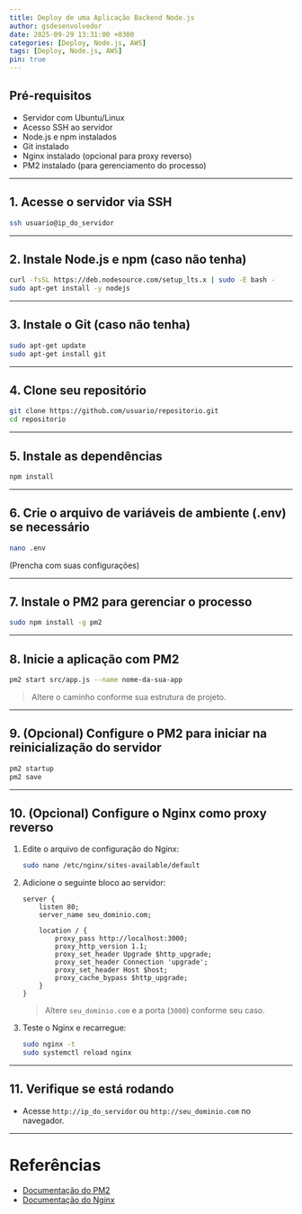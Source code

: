 ```yaml
---
title: Deploy de uma Aplicação Backend Node.js
author: gsdesenvolvedor
date: 2025-09-29 13:31:00 +0300
categories: [Deploy, Node.js, AWS]
tags: [Deploy, Node.js, AWS]
pin: true
---
```


## Pré-requisitos

- Servidor com Ubuntu/Linux
- Acesso SSH ao servidor
- Node.js e npm instalados
- Git instalado
- Nginx instalado (opcional para proxy reverso)
- PM2 instalado (para gerenciamento do processo)

---

## 1. Acesse o servidor via SSH

```sh
ssh usuario@ip_do_servidor
```

---

## 2. Instale Node.js e npm (caso não tenha)

```sh
curl -fsSL https://deb.nodesource.com/setup_lts.x | sudo -E bash -
sudo apt-get install -y nodejs
```

---

## 3. Instale o Git (caso não tenha)

```sh
sudo apt-get update
sudo apt-get install git
```

---

## 4. Clone seu repositório

```sh
git clone https://github.com/usuario/repositorio.git
cd repositorio
```

---

## 5. Instale as dependências

```sh
npm install
```

---

## 6. Crie o arquivo de variáveis de ambiente (.env) se necessário

```sh
nano .env
```
(Prencha com suas configurações)

---

## 7. Instale o **PM2** para gerenciar o processo

```sh
sudo npm install -g pm2
```

---

## 8. Inicie a aplicação com PM2

```sh
pm2 start src/app.js --name nome-da-sua-app
```
> Altere o caminho conforme sua estrutura de projeto.

---

## 9. (Opcional) Configure o PM2 para iniciar na reinicialização do servidor

```sh
pm2 startup
pm2 save
```

---

## 10. (Opcional) Configure o Nginx como proxy reverso

1. Edite o arquivo de configuração do Nginx:

    ```sh
    sudo nano /etc/nginx/sites-available/default
    ```

2. Adicione o seguinte bloco ao servidor:

    ```
    server {
        listen 80;
        server_name seu_dominio.com;

        location / {
            proxy_pass http://localhost:3000;
            proxy_http_version 1.1;
            proxy_set_header Upgrade $http_upgrade;
            proxy_set_header Connection 'upgrade';
            proxy_set_header Host $host;
            proxy_cache_bypass $http_upgrade;
        }
    }
    ```

    > Altere `seu_dominio.com` e a porta (`3000`) conforme seu caso.

3. Teste o Nginx e recarregue:

    ```sh
    sudo nginx -t
    sudo systemctl reload nginx
    ```

---

## 11. Verifique se está rodando

- Acesse `http://ip_do_servidor` ou `http://seu_dominio.com` no navegador.

---

# Referências

- [Documentação do PM2](https://pm2.keymetrics.io/docs/usage/quick-start/)
- [Documentação do Nginx](https://nginx.org/en/docs/)

